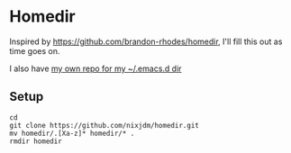 # Homedir

Inspired by https://github.com/brandon-rhodes/homedir, I'll fill this out as time goes on.

I also have [my own repo for my ~/.emacs.d dir](https://github.com/nixjdm/emacs.d)

## Setup

```shell
cd
git clone https://github.com/nixjdm/homedir.git
mv homedir/.[Xa-z]* homedir/* .
rmdir homedir
```
